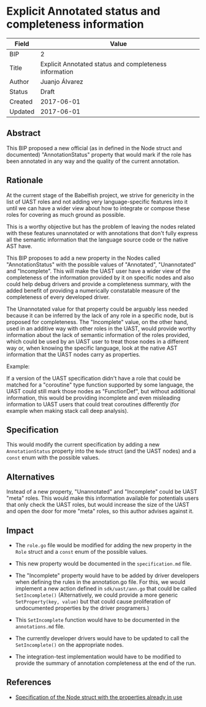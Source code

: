 # Explicit Annotated status and completeness information

| Field | Value |
| --- | --- |
| BIP | 2 |
| Title | Explicit Annotated status and completeness information |
| Author | Juanjo Álvarez |
| Status | Draft |
| Created | 2017-06-01 |
| Updated | 2017-06-01 |

## Abstract

This BIP proposed a new official (as in defined in the Node struct and
documented) "AnnotationStatus" property that would mark if the role has been
annotated in any way and the quality of the current annotation.

## Rationale

At the current stage of the Babelfish project, we strive for genericity in the list
of UAST roles and not adding very language-specific features into it until we can
have a wider view about how to integrate or compose these roles for covering as
much ground as possible. 

This is a worthy objective but has the problem of leaving the nodes related with
these features unannotated or with annotations that don't fully express all
the semantic information that the language source code or the native AST have.

This BIP proposes to add a new property in the Nodes called "AnnotationStatus"
with the possible values of "Annotated", "Unannotated" and "Incomplete". This will
make the UAST user have a wider view of the completeness of the information
provided by it on specific nodes and also could help debug drivers and provide a
completeness summary, with the added benefit of providing a numerically
constatable measure of the completeness of every developed driver.


The Unannotated value for that property could be arguably less needed because it
can be inferred by the lack of any role in a specific node, but is proposed for
completeness. The "Incomplete" value, on the other hand, used in an additive way
with other roles in the UAST, would provide worthy information about the lack of
semantic information of the roles provided, which could be used by an UAST user to
treat those nodes in a different way or, when knowing the specific language, look
at the native AST information that the UAST nodes carry as properties.

Example:

If a version of the UAST specification didn't have a role that could be matched
for a "coroutine" type function supported by some language, the UAST could still
mark those nodes as "FunctionDef", but without additional information, this would be
providing incomplete and even misleading information to UAST users that could
treat coroutines differently (for example when making stack call deep analysis).

## Specification

This would modify the current specification by adding a new `AnnotationStatus`
property into the `Node` struct (and the UAST nodes) and a `const` enum with
the possible values.

## Alternatives

Instead of a new property, "Unannotated" and "Incomplete" could be UAST "meta"
roles. This would make this information available for potentials users that only
check the UAST roles, but would increase the size of the UAST and open the door
for more "meta" roles, so this author advises against it.

## Impact

- The `role.go` file would be modified for adding the new property in the `Role`
  struct and a `const` enum of the possible values.

- This new property would be documented in the `specification.md` file.

-  The "Incomplete" property would have to be added by driver developers when
   defining the rules in the annotation.go file. For this, we would implement a
   new action defined in `sdk/uast/ann.go` that could be called `SetIncomplete()`
   (Alternatively, we could provide a more generic `SetProperty(key, value)` but
   that could cause proliferation of undocumented properties by the driver
   programers.)

- This `SetIncomplete` function would have to be documented in the
  `annotations.md` file.

- The currently developer drivers would have to be updated to call the
  `SetIncomplete()` on the appropriate nodes.

- The integration-test implementation would have to be modified to provide the
  summary of annotation completeness at the end of the run.


## References

- [Specification of the Node struct with the properties already in use](https://doc.bblf.sh/uast/specification.html)

